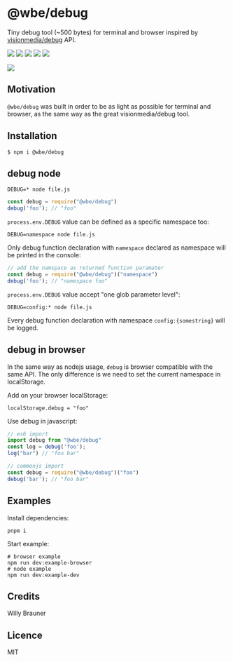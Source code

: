 # @wbe/debug

Tiny debug tool (~500 bytes) for terminal and browser inspired by [visionmedia/debug](https://github.com/visionmedia/debug) API.

![](https://img.shields.io/npm/v/@wbe/debug/latest.svg)
![](https://github.com/willybrauner/debug/workflows/CI/badge.svg)
![](https://img.shields.io/bundlephobia/minzip/@wbe/debug.svg)
![](https://img.shields.io/npm/dt/@wbe/debug.svg)
![](https://img.shields.io/npm/l/@wbe/debug.svg)

![](screen.jpg)

## Motivation 

`@wbe/debug` was built in order to be as light as possible for terminal and browser, 
as the same way as the great visionmedia/debug tool.

## Installation

```shell script
$ npm i @wbe/debug
```

## debug node

```shell
DEBUG=* node file.js  
```
```js
const debug = require("@wbe/debug")
debug('foo'); // "foo"
```

`process.env.DEBUG` value can be defined as a specific namespace too:

```shell
DEBUG=namespace node file.js  
```

Only debug function declaration with `namespace` declared as namespace will be printed in the console:

```js
// add the namspace as returned function paramater
const debug = require("@wbe/debug")("namespace")
debug('foo'); // "namespace foo"
```

`process.env.DEBUG` value accept "one glob parameter level":

```shell
DEBUG=config:* node file.js
```
Every debug function declaration with namespace `config:{somestring}` will be logged.

## debug in browser

In the same way as nodejs usage, `debug` is browser compatible with the same API. The only difference is 
we need to set the current namespace in localStorage.

Add on your browser localStorage: 

```shell
localStorage.debug = "foo"
```

Use debug in javascript:

```js
// es6 import
import debug from "@wbe/debug"
const log = debug('foo');
log("bar") // "foo bar"

// commonjs import
const debug = require("@wbe/debug")("foo")
debug('bar'); // "foo bar"
```
## Examples

Install dependencies:
```shell
pnpm i
```

Start example:
```shell
# browser example
npm run dev:example-browser
# node example
npm run dev:example-dev
```

## Credits

Willy Brauner

## Licence

MIT



